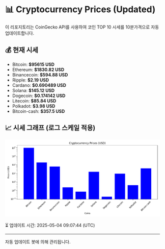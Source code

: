
# 📊 Cryptocurrency Prices (Updated)

이 리포지토리는 CoinGecko API를 사용하여 코인 TOP 10 시세를 10분가격으로 자동 업데이트합니다.

## 💰 현재 시세
- Bitcoin: **$95615 USD**
- Ethereum: **$1830.82 USD**
- Binancecoin: **$594.88 USD**
- Ripple: **$2.19 USD**
- Cardano: **$0.690489 USD**
- Solana: **$145.12 USD**
- Dogecoin: **$0.174142 USD**
- Litecoin: **$85.84 USD**
- Polkadot: **$3.98 USD**
- Bitcoin-cash: **$357.5 USD**

## 📈 시세 그래프 (로그 스케일 적용)
![Crypto Prices](crypto_prices.png)

⏳ 업데이트 시간: 2025-05-04 09:07:44 (UTC)

---
자동 업데이트 봇에 의해 관리됩니다.
